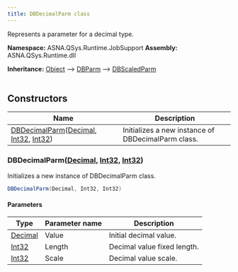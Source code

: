 ```yaml
---
title: DBDecimalParm class
---
```


Represents a parameter for a decimal type.

**Namespace:** ASNA.QSys.Runtime.JobSupport
**Assembly:** ASNA.QSys.Runtime.dll

**Inheritance:** [Object](https://docs.microsoft.com/en-us/dotnet/api/system.object) --> [DBParm](/reference/runtime/qsys-runtime-job-support/db-parm.html) --> [DBScaledParm](/reference/runtime/qsys-runtime-job-support/db-scaled-parm.html)
<br>
<br>

## Constructors

| Name | Description |
| --- | --- |
| [DBDecimalParm](#dbdecimalparmdecimal-int32-int32)([Decimal](https://docs.microsoft.com/en-us/dotnet/api/system.decimal), [Int32](https://docs.microsoft.com/en-us/dotnet/api/system.int32), [Int32](https://docs.microsoft.com/en-us/dotnet/api/system.int32)) | Initializes a new instance of DBDecimalParm class.

### DBDecimalParm([Decimal](https://docs.microsoft.com/en-us/dotnet/api/system.decimal), [Int32](https://docs.microsoft.com/en-us/dotnet/api/system.int32), [Int32](https://docs.microsoft.com/en-us/dotnet/api/system.int32))

Initializes a new instance of DBDecimalParm class.

```cs
DBDecimalParm(Decimal, Int32, Int32)
```

#### Parameters

| Type | Parameter name | Description
| --- | --- | ---
| [Decimal](https://docs.microsoft.com/en-us/dotnet/api/system.decimal) | Value | Initial decimal value.
| [Int32](https://docs.microsoft.com/en-us/dotnet/api/system.int32) | Length | Decimal value fixed length.
| [Int32](https://docs.microsoft.com/en-us/dotnet/api/system.int32) | Scale | Decimal value scale.
